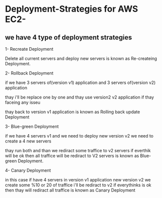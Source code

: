 # Deployment-Strategies for AWS EC2-

## we have 4 type of deployment strategies

1- Recreate Deployment 

Delete all current servers and deploy new servers is known as Re-createing Deployment.

2- Rollback Deployment

if we have 3 servers of(version v1) application and 3 servers of(version v2) application    

thay i'll be replace one by one and thay use version2 v2 application if thay faceing any isseu    

thay back to version v1 application is known as Rolling back update Deployment 
   
3- Blue-green Deployment

if we have 4 servers v1 and we need to deploy new version v2 we need to create a 4 new servers 

thay run both and than we rediract some traffice to v2 servers if everthik will be ok then all 
traffice will be rediract to V2 servers is known as Blue-green Deployment.

4- Canary Deployment   
   
in this case if have 4 servers in version v1 application new version v2 we create some %10 or 20 
of traffice i'll be rediract to v2 if everythinks is ok then thay will rediract all traffice is 
known as Canary Deployment
